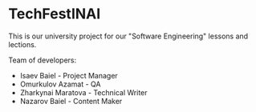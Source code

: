 # TechFestINAI

This is our university project for our "Software Engineering" lessons and lections.

Team of developers:
* Isaev Baiel - Project Manager
* Omurkulov Azamat - QA
* Zharkynai Maratova - Technical Writer
* Nazarov Baiel - Content Maker

